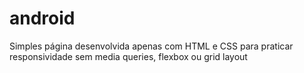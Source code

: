 # android
 Simples página desenvolvida apenas com HTML e CSS para praticar responsividade sem media queries, flexbox ou grid layout
